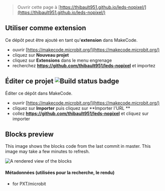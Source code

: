 
> Ouvrir cette page à [https://thibault951.github.io/leds-nopixel/](https://thibault951.github.io/leds-nopixel/)

## Utiliser comme extension

Ce dépôt peut être ajouté en tant qu'**extension** dans MakeCode.

* ouvrir [https://makecode.microbit.org/](https://makecode.microbit.org/)
* cliquez sur **Nouveau projet**
* cliquez sur **Extensions** dans le menu engrenage
* recherchez **https://github.com/thibault951/leds-nopixel** et importez

## Éditer ce projet ![Build status badge](https://github.com/thibault951/leds-nopixel/workflows/MakeCode/badge.svg)

Éditer ce dépôt dans MakeCode.

* ouvrir [https://makecode.microbit.org/](https://makecode.microbit.org/)
* cliquez sur **Importer** puis cliquez sur **Importer l'URL **
* collez **https://github.com/thibault951/leds-nopixel** et cliquez sur importer

## Blocks preview

This image shows the blocks code from the last commit in master.
This image may take a few minutes to refresh.

![A rendered view of the blocks](https://github.com/thibault951/leds-nopixel/raw/master/.github/makecode/blocks.png)

#### Métadonnées (utilisées pour la recherche, le rendu)

* for PXT/microbit
<script src="https://makecode.com/gh-pages-embed.js"></script><script>makeCodeRender("{{ site.makecode.home_url }}", "{{ site.github.owner_name }}/{{ site.github.repository_name }}");</script>
